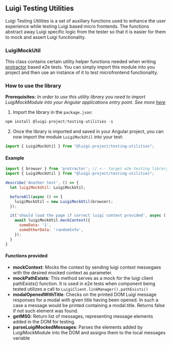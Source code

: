 ## Luigi Testing Utilities

Luigi Testing Utilities is a set of auxiliary functions used to enhance the user experience while testing Luigi based micro frontends. The functions abstract away Luigi specific logic from the tester so that it is easier for them to mock and assert Luigi functionality. 

### LuigiMockUtil 
This class contains certain utility helper functions needed when writing [protractor](https://www.npmjs.com/package/protractor) based e2e tests. You can simply import this module into you project and then use an instance of it to test microfrontend functionality. 

### How to use the library

**Prerequisites:**
_In order to use this utility library you need to import LuigiMockModule into your Angular applications entry point. See more [here](https://docs.luigi-project.io/docs/framework-support-libraries/?section=luigicontextservice)_


1. Import the library in the `package.json`:
```javascript
npm install @luigi-project/testing-utilities -s
```

2. Once the library is imported and saved in your Angular project, you can now import the module `LuigiMockUtil` into your test:
```javascript
import { LuigiMockUtil } from "@luigi-project/testing-utilities";
```

#### Example

```javascript
import { browser } from 'protractor'; // <-- target e2e testing library
import { LuigiMockUtil } from "@luigi-project/testing-utilities";

describe('Another test', () => {
  let luigiMockUtil: LuigiMockUtil;

  beforeAll(async () => {
    luigiMockUtil = new LuigiMockUtil(browser);
  });

  it('should load the page if correct luigi context provided', async () => {
    await luigiMockUtil.mockContext({
      someData: '1',
      someOtherData: 'randomInfo',
    });
  }
}
```

#### Functions provided
- **mockContext**: Mocks the context by sending luigi context messegaes with the desired mocked context as parameter. 
- **mockPathExists**: This method serves as a mock for the luigi client pathExists() function. It is used in e2e tests when component being tested utilizes a call to `LuigiClient.linkManager().pathExists()`
- **modalOpenedWithTitle**: Checks on the printed DOM Luigi message responses for a modal with given title having been opened. In such a case a message would be printed containing a modal.title. Returns false if not such element was found.
- **getMSG**: Return list of messages, representing message elements added in the DOM for testing. 
- **parseLuigiMockedMessages**: Parses the elements added by LuigiMockModule into the DOM and assigns them to the local messages variable
